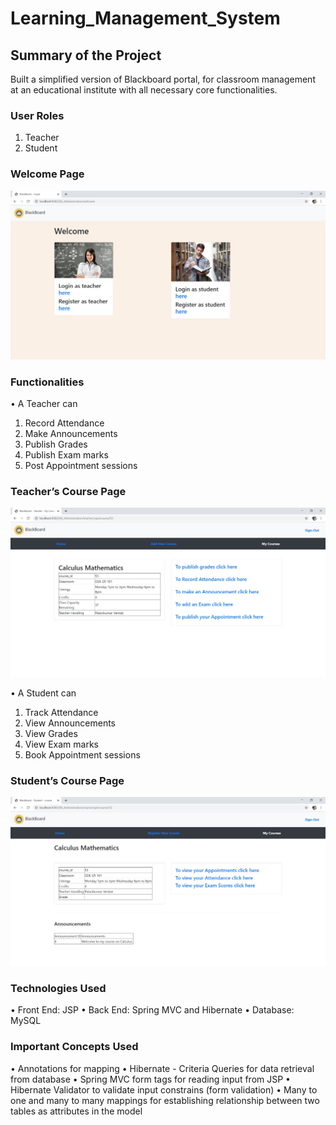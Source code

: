 # Learning_Management_System

## Summary of the Project
Built a simplified version of Blackboard portal, for classroom management
at an educational institute with all necessary core functionalities.

### User Roles
1. Teacher
2. Student

### Welcome Page
![database](Welcome_Page.jpg)

### Functionalities
• A Teacher can
1. Record Attendance
2. Make Announcements
3. Publish Grades
4. Publish Exam marks
5. Post Appointment sessions

### Teacher’s Course Page
![database](Teacher_Course_Page.jpg)

• A Student can
1. Track Attendance
2. View Announcements
3. View Grades
4. View Exam marks
5. Book Appointment sessions

### Student’s Course Page
![database](Student_Course_Page.jpg)

### Technologies Used
• Front End: JSP
• Back End: Spring MVC and Hibernate
• Database: MySQL

### Important Concepts Used
• Annotations for mapping
• Hibernate - Criteria Queries for data retrieval from database
• Spring MVC form tags for reading input from JSP
• Hibernate Validator to validate input constrains (form validation)
• Many to one and many to many mappings for establishing relationship
between two tables as attributes in the model

